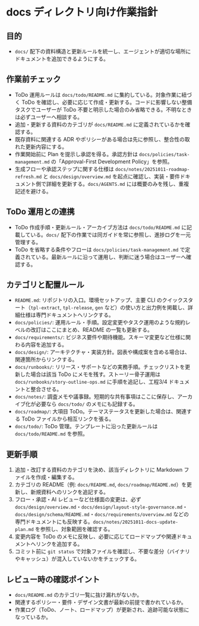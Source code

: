 # docs ディレクトリ向け作業指針

## 目的
- `docs/` 配下の資料構造と更新ルールを統一し、エージェントが適切な場所にドキュメントを追加できるようにする。

## 作業前チェック
- ToDo 運用ルールは `docs/todo/README.md` に集約している。対象作業に紐づく ToDo を確認し、必要に応じて作成・更新する。コードに影響しない整備タスクでユーザーが ToDo 不要と明示した場合のみ省略できる。不明なときは必ずユーザーへ相談する。
- 追加・更新する資料のカテゴリが `docs/README.md` に定義されているかを確認する。
- 既存資料に関連する ADR やポリシーがある場合は先に参照し、整合性の取れた更新内容にする。
- 作業開始前に Plan を提示し承認を得る。承認方針は `docs/policies/task-management.md` の「Approval-First Development Policy」を参照。
- 生成フローや承認ステップに関する仕様は `docs/notes/20251011-roadmap-refresh.md` と `docs/design/overview.md` を起点に確認し、実装・要件ドキュメント側で詳細を更新する。`docs/AGENTS.md` には概要のみを残し、重複記述を避ける。

## ToDo 運用との連携
- ToDo 作成手順・更新ルール・アーカイブ方法は `docs/todo/README.md` に記載している。`docs/` 配下の作業では同ガイドを常に参照し、進捗ログを一元管理する。
- ToDo を省略する条件やフローは `docs/policies/task-management.md` で定義されている。最新ルールに沿って運用し、判断に迷う場合はユーザーへ確認する。

## カテゴリと配置ルール
- `README.md`: リポジトリの入口。環境セットアップ、主要 CLI のクイックスタート（`tpl-extract`, `tpl-release`, `gen` など）の使い方と出力例を掲載し、詳細仕様は専門ドキュメントへリンクする。
- `docs/policies/`: 運用ルール・手順。設定変更やタスク運用のような規約レベルの改訂はここにまとめ、README の一覧も更新する。
- `docs/requirements/`: ビジネス要件や期待機能。スキーマ変更など仕様に関わる内容を追加する。
- `docs/design/`: アーキテクチャ・実装方針。図表や構成案を含める場合は、関連箇所からリンクする。
- `docs/runbooks/`: リリース・サポートなどの実務手順。チェックリストを更新した場合は該当 ToDo にメモを残す。ストーリー骨子運用は `docs/runbooks/story-outline-ops.md` に手順を追記し、工程3/4 ドキュメントと整合させる。
- `docs/notes/`: 調査メモや議事録。短期的な共有事項はここに保存し、アーカイブ化が必要なら `docs/todo/` のメモにも記録する。
- `docs/roadmap/`: 大項目 ToDo。テーマステータスを更新した場合は、関連する ToDo ファイルから相互リンクを張る。
- `docs/todo/`: ToDo 管理。テンプレートに沿った更新ルールは `docs/todo/README.md` を参照。

## 更新手順
1. 追加・改訂する資料のカテゴリを決め、該当ディレクトリに Markdown ファイルを作成・編集する。
2. カテゴリの README（例: `docs/README.md`, `docs/roadmap/README.md`）を更新し、新規資料へのリンクを追記する。
3. フロー・承認・AI レビューなど仕様面の変更は、必ず `docs/design/overview.md`・`docs/design/layout-style-governance.md`・`docs/design/schema/README.md`・`docs/requirements/overview.md` などの専門ドキュメントにも反映する。`docs/notes/20251011-docs-update-plan.md` を参照し、対象範囲を確認する。
4. 変更内容を ToDo のメモに反映し、必要に応じてロードマップや関連ドキュメントへリンクを追加する。
5. コミット前に `git status` で対象ファイルを確認し、不要な差分（バイナリやキャッシュ）が混入していないかをチェックする。

## レビュー時の確認ポイント
- `docs/README.md` のカテゴリ一覧に抜け漏れがないか。
- 関連するポリシー・要件・デザイン文書が最新の前提で書かれているか。
- 作業ログ（ToDo、ノート、ロードマップ）が更新され、追跡可能な状態になっているか。

